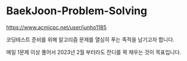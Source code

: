 # BaekJoon-Problem-Solving
https://www.acmicpc.net/user/junho1185

코딩테스트 준비를 위해 알고리즘 문제를 열심히 푸는 족적을 남기고자 합니다.

매일 1문제 이상 풀어서 2023년 2월 부터라도 잔디를 꽉 채우는 것이 목표입니다.
